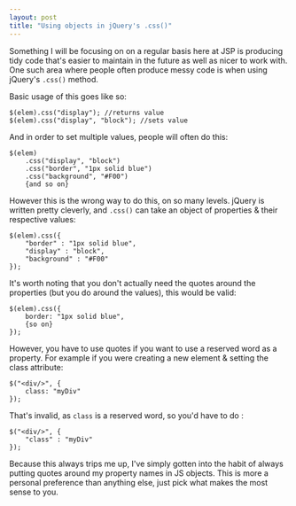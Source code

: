 ```yaml
---
layout: post
title: "Using objects in jQuery's .css()"
---
```


Something I will be focusing on on a regular basis here at JSP is producing tidy code that's easier to maintain in the future as well as nicer to work with. One such area where people often produce messy code is when using jQuery's `.css()` method.

Basic usage of this goes like so:

	$(elem).css("display"); //returns value
	$(elem).css("display", "block"); //sets value
	
And in order to set multiple values, people will often do this:

	$(elem)
		.css("display", "block")
		.css("border", "1px solid blue")
		.css("background", "#F00")
		{and so on}
		
However this is the wrong way to do this, on so many levels. jQuery is written pretty cleverly, and `.css()` can take an object of properties & their respective values:

	$(elem).css({
		"border" : "1px solid blue",
		"display" : "block",
		"background" : "#F00"
	});

It's worth noting that you don't actually need the quotes around the properties (but you do around the values), this would be valid:

	$(elem).css({
		border: "1px solid blue",
		{so on}
	});

However, you have to use quotes if you want to use a reserved word as a property. For example if you were creating a new element & setting the class attribute:

	$("<div/>", {
		class: "myDiv"
	});

That's invalid, as `class` is a reserved word, so you'd have to do :

	$("<div/>", {
		"class" : "myDiv"
	});

Because this always trips me up, I've simply gotten into the habit of always putting quotes around my property names in JS objects. This is more a personal preference than anything else, just pick what makes the most sense to you.

